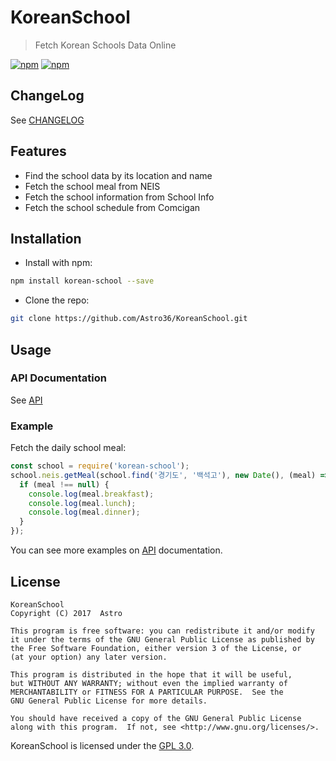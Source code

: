 # KoreanSchool

> Fetch Korean Schools Data Online

[![npm](https://img.shields.io/npm/v/korean-school.svg?style=flat-square)](https://www.npmjs.com/package/korean-school) [![npm](https://img.shields.io/npm/dt/korean-school.svg?style=flat-square)](https://www.npmjs.com/package/korean-school)

## ChangeLog

See [CHANGELOG](./CHANGELOG.md)

## Features

- Find the school data by its location and name
- Fetch the school meal from NEIS
- Fetch the school information from School Info
- Fetch the school schedule from Comcigan

## Installation

- Install with npm:

```bash
npm install korean-school --save
```

- Clone the repo:

```bash
git clone https://github.com/Astro36/KoreanSchool.git
```

## Usage

### API Documentation

See [API](./API.md)

### Example

Fetch the daily school meal:

```javascript
const school = require('korean-school');
school.neis.getMeal(school.find('경기도', '백석고'), new Date(), (meal) => {
  if (meal !== null) {
    console.log(meal.breakfast);
    console.log(meal.lunch);
    console.log(meal.dinner);
  }
});
```

You can see more examples on [API](./API.md) documentation.

## License

```text
KoreanSchool
Copyright (C) 2017  Astro

This program is free software: you can redistribute it and/or modify
it under the terms of the GNU General Public License as published by
the Free Software Foundation, either version 3 of the License, or
(at your option) any later version.

This program is distributed in the hope that it will be useful,
but WITHOUT ANY WARRANTY; without even the implied warranty of
MERCHANTABILITY or FITNESS FOR A PARTICULAR PURPOSE.  See the
GNU General Public License for more details.

You should have received a copy of the GNU General Public License
along with this program.  If not, see <http://www.gnu.org/licenses/>.
```

KoreanSchool is licensed under the [GPL 3.0](./LICENSE).
